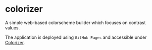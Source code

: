 # colorizer

A simple web-based colorscheme builder which focuses on contrast values.

The application is deployed using `GitHub Pages` and accessible under
[Colorizer](https://mischback.github.io/colorizer/).
